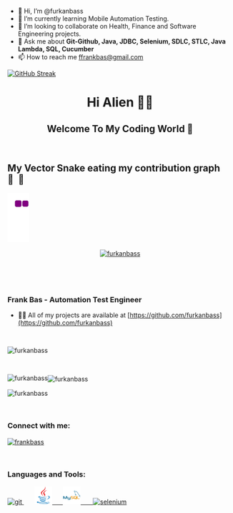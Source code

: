 - 👋 Hi, I’m @furkanbass
- 🌱 I’m currently learning Mobile Automation Testing.
- 💞️ I’m looking to collaborate on Health, Finance and Software Engineering projects.
- 💬 Ask me about **Git-Github, Java, JDBC, Selenium, SDLC, STLC, Java Lambda, SQL, Cucumber**
- 📫 How to reach me ffrankbas@gmail.com

<!---
furkanbass/furkanbass is a ✨ special ✨ repository because its `README.md` (this file) appears on your GitHub profile.
You can click the Preview link to take a look at your changes.
--->

[![GitHub Streak](https://github-readme-streak-stats.herokuapp.com?user=furkanbass&theme=dark&date_format=M%20j%5B%2C%20Y%5D)](https://git.io/streak-stats)




<h1 align="center"> Hi Alien 👨‍💻 </h1>
<h2 align="center"> Welcome To My Coding World 🙌 </h2>
<p> &nbsp; </p>

## My Vector Snake eating my contribution graph &nbsp;&nbsp;  🌱&nbsp; 👾
![snake gif](https://github.com/tugbayalcin/tugbayalcin/blob/output/github-contribution-grid-snake.gif)

<p align="center"> <a href="https://github.com/ryo-ma/github-profile-trophy"><img src="https://github-profile-trophy.vercel.app/?username=furkanbass" alt="furkanbass" /></a> </p>

<p> &nbsp; </p> 
<p> &nbsp; </p>

<p align="justify"> <h3>       Frank Bas - Automation Test Engineer </h3> </p>
<p align="justify">   </p>





- 👨‍💻 All of my projects are available at [https://github.com/furkanbass](https://github.com/furkanbass)
<p> &nbsp; </p>





<p align="left"> <img src="https://komarev.com/ghpvc/?username=furkanbass&label=Profile%20views&color=0e75b6&style=flat" alt="furkanbass" /> </p>
<p> &nbsp; </p>


<p><img align="left" src="https://github-readme-stats.vercel.app/api/top-langs?username=furkanbass&show_icons=true&locale=en&layout=compact" alt="furkanbass" /></p>


<p><img align="center" src="https://github-readme-streak-stats.herokuapp.com/?user=furkanbass&" alt="furkanbass" /></p>

<span> </span>
<p><img align="center" src="https://github-readme-stats.vercel.app/api?username=furkanbass&show_icons=true&locale=en" alt="furkanbass" /></p>

<p> &nbsp; </p>





<h3 align="left">Connect with me:</h3>
<p align="left">
<a href="https://linkedin.com/in/frankbass" target="blank"><img align="center" src="https://raw.githubusercontent.com/rahuldkjain/github-profile-readme-generator/master/src/images/icons/Social/linked-in-alt.svg" alt="frankbass" height="30" width="40" /></a>
</p>
<p> &nbsp; </p>  <span> </span>

<h3 align="left">Languages and Tools:</h3>
<p align="left"> <a href="https://git-scm.com/" target="_blank" rel="noreferrer"> <img src="https://www.vectorlogo.zone/logos/git-scm/git-scm-icon.svg" alt="git" width="40" height="40"/> </a>&nbsp; &nbsp; &nbsp; <a href="https://www.java.com" target="_blank" rel="noreferrer"> <img src="https://raw.githubusercontent.com/devicons/devicon/master/icons/java/java-original.svg" alt="java" width="40" height="40"/>&nbsp; &nbsp; &nbsp; </a> <a href="https://www.mysql.com/" target="_blank" rel="noreferrer"> <img src="https://raw.githubusercontent.com/devicons/devicon/master/icons/mysql/mysql-original-wordmark.svg" alt="mysql" width="40" height="40"/> &nbsp; &nbsp; &nbsp;  </a> <a href="https://www.selenium.dev" target="_blank" rel="noreferrer"> <img src="https://raw.githubusercontent.com/detain/svg-logos/780f25886640cef088af994181646db2f6b1a3f8/svg/selenium-logo.svg" alt="selenium" width="40" height="40"/> </a> </p>
<p> &nbsp; </p>



